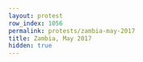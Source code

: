 ```yaml
---
layout: protest
row_index: 1056
permalink: protests/zambia-may-2017
title: Zambia, May 2017
hidden: true
---
```

